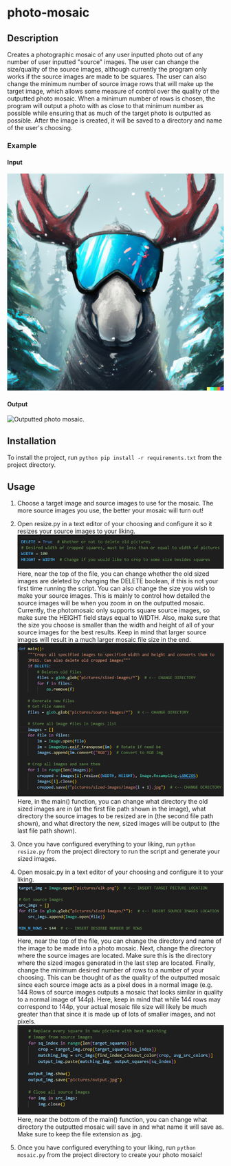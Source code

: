 # photo-mosaic

## Description

Creates a photographic mosaic of any user inputted photo out of any number of user
inputted "source" images. The user can change the size/quality of the source images,
although currently the program only works if the source images are made to be squares.
The user can also change the minimum number of source image rows that will make up the target image,
which allows some measure of control over the quality of the outputted photo mosaic.
When a minimum number of rows is chosen, the program will output a photo with as close to
that minimum number as possible while ensuring that as much of the target photo is outputted as
possible. After the image is created, it will be saved to a directory and name of the user's choosing.

### Example

#### Input

![Target image to make into a mosaic.](images/elk.png)

#### Output

![Outputted photo mosaic.](images/output.jpg)

## Installation

To install the project, run `python pip install -r requirements.txt` from the project directory.

## Usage

1. Choose a target image and source images to use for the mosaic. The more source images you use, the better your mosaic will turn out!

2. Open resize.py in a text editor of your choosing and configure it so it resizes your source images to your liking.  
![Change whether the script deletes old sized images and what size to make thew new source images.](images/resize-options-1.png)  
Here, near the top of the file, you can change whether the old sized images are deleted by changing the DELETE boolean, if this is not your first time running the script.
You can also change the size you wish to make your source images. This is mainly to control how detailed the source images will be when you
zoom in on the outputted mosaic. Currently, the photomosaic only supports square source images, so make sure the HEIGHT field stays equal to WIDTH.
Also, make sure that the size you choose is smaller than the width and height of all of your source images for the best results.
Keep in mind that larger source images will result in a much larger mosaic file size in the end.  
![Change where the source images to be resized are stored and where it will output the new sized images.](images/resize-options-2.png)  
Here, in the main() function, you can change what directory the old sized images are in (at the first file path shown in the image), what directory the source images to
be resized are in (the second file path shown), and what directory the new, sized images will be output to (the last file path shown).

3. Once you have configured everything to your liking, run `python resize.py` from the project directory to run the script and generate your sized images.

4. Open mosaic.py in a text editor of your choosing and configure it to your liking.  
![Change the target image location, source image location, and desired number of rows.](images/mosaic-options-1.png)  
Here, near the top of the file, you can change the directory and name of the image to be made into a photo mosaic. Next, change the directory
where the source images are located. Make sure this is the directory where the sized images generated in the last step are located. Finally, change
the minimum desired number of rows to a number of your choosing. This can be thought of as the quality of the outputted mosaic since each source image
acts as a pixel does in a normal image (e.g. 144 Rows of source images outputs a mosaic that looks similar in quality to a normal image of 144p).
Here, keep in mind that while 144 rows may correspond to 144p, your actual mosaic file size will likely be much greater than that since it is made up
of lots of smaller images, and not pixels.  
![Change the output file location.](images/mosaic-options-2.png)  
Here, near the bottom of the main() function, you can change what directory the outputted mosaic will save in and what name it will save as.
Make sure to keep the file extension as .jpg.

5. Once you have configured everything to your liking, run `python mosaic.py` from the project directory to create your photo mosaic!
